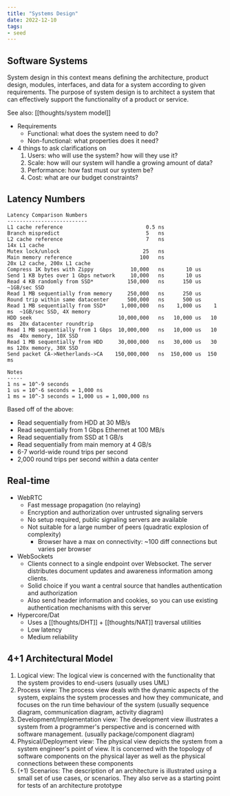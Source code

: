 ```yaml
---
title: "Systems Design"
date: 2022-12-10
tags:
- seed
---
```


## Software Systems
System design in this context means defining the architecture, product design, modules, interfaces, and data for a system according to given requirements. The purpose of system design is to architect a system that can effectively support the functionality of a product or service.

See also: [[thoughts/system model]]

- Requirements
	- Functional: what does the system need to do?
	- Non-functional: what properties does it need?
- 4 things to ask clarifications on
	1. Users: who will use the system? how will they use it?
	2. Scale: how will our system will handle a growing amount of data?
	3. Performance: how fast must our system be?
	4. Cost: what are our budget constraints?

## Latency Numbers
```
Latency Comparison Numbers
--------------------------
L1 cache reference                           0.5 ns
Branch mispredict                            5   ns
L2 cache reference                           7   ns                      14x L1 cache
Mutex lock/unlock                           25   ns
Main memory reference                      100   ns                      20x L2 cache, 200x L1 cache
Compress 1K bytes with Zippy            10,000   ns       10 us
Send 1 KB bytes over 1 Gbps network     10,000   ns       10 us
Read 4 KB randomly from SSD*           150,000   ns      150 us          ~1GB/sec SSD
Read 1 MB sequentially from memory     250,000   ns      250 us
Round trip within same datacenter      500,000   ns      500 us
Read 1 MB sequentially from SSD*     1,000,000   ns    1,000 us    1 ms  ~1GB/sec SSD, 4X memory
HDD seek                            10,000,000   ns   10,000 us   10 ms  20x datacenter roundtrip
Read 1 MB sequentially from 1 Gbps  10,000,000   ns   10,000 us   10 ms  40x memory, 10X SSD
Read 1 MB sequentially from HDD     30,000,000   ns   30,000 us   30 ms 120x memory, 30X SSD
Send packet CA->Netherlands->CA    150,000,000   ns  150,000 us  150 ms

Notes
-----
1 ns = 10^-9 seconds
1 us = 10^-6 seconds = 1,000 ns
1 ms = 10^-3 seconds = 1,000 us = 1,000,000 ns
```

Based off of the above:
-   Read sequentially from HDD at 30 MB/s
-   Read sequentially from 1 Gbps Ethernet at 100 MB/s
-   Read sequentially from SSD at 1 GB/s
-   Read sequentially from main memory at 4 GB/s
-   6-7 world-wide round trips per second
-   2,000 round trips per second within a data center

## Real-time
- WebRTC
	- Fast message propagation (no relaying)
	- Encryption and authorization over untrusted signaling servers
	- No setup required, public signaling servers are available
	- Not suitable for a large number of peers (quadratic explosion of complexity)
		- Browser have a max on connectivity: ~100 diff connections but varies per browser
- WebSockets
	- Clients connect to a single endpoint over Websocket. The server distributes document updates and awareness information among clients.
	- Solid choice if you want a central source that handles authentication and authorization
	- Also send header information and cookies, so you can use existing authentication mechanisms with this server
- Hypercore/Dat
	- Uses a [[thoughts/DHT]] + [[thoughts/NAT]] traversal utilities
	- Low latency
	- Medium reliability

## 4+1 Architectural Model
1. Logical view: The logical view is concerned with the functionality that the system provides to end-users (usually uses UML)
2. Process view: The process view deals with the dynamic aspects of the system, explains the system processes and how they communicate, and focuses on the run time behaviour of the system (usually sequence diagram, communication diagram, activity diagram)
3. Development/Implementation view: The development view illustrates a system from a programmer's perspective and is concerned with software management. (usually package/component diagram)
4. Physical/Deployment view: The physical view depicts the system from a system engineer's point of view. It is concerned with the topology of software components on the physical layer as well as the physical connections between these components
5. (+1) Scenarios: The description of an architecture is illustrated using a small set of use cases, or scenarios. They also serve as a starting point for tests of an architecture prototype